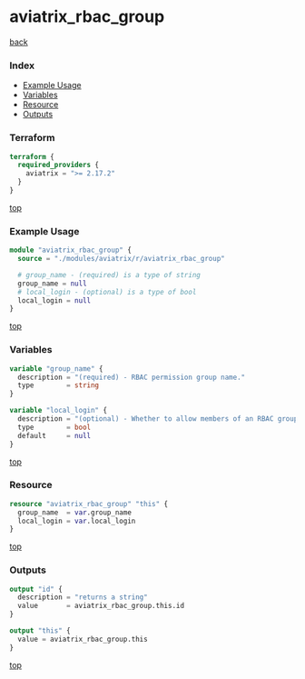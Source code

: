 # aviatrix_rbac_group

[back](../aviatrix.md)

### Index

- [Example Usage](#example-usage)
- [Variables](#variables)
- [Resource](#resource)
- [Outputs](#outputs)

### Terraform

```terraform
terraform {
  required_providers {
    aviatrix = ">= 2.17.2"
  }
}
```

[top](#index)

### Example Usage

```terraform
module "aviatrix_rbac_group" {
  source = "./modules/aviatrix/r/aviatrix_rbac_group"

  # group_name - (required) is a type of string
  group_name = null
  # local_login - (optional) is a type of bool
  local_login = null
}
```

[top](#index)

### Variables

```terraform
variable "group_name" {
  description = "(required) - RBAC permission group name."
  type        = string
}

variable "local_login" {
  description = "(optional) - Whether to allow members of an RBAC group to bypass LDAP/MFA for Duo login"
  type        = bool
  default     = null
}
```

[top](#index)

### Resource

```terraform
resource "aviatrix_rbac_group" "this" {
  group_name  = var.group_name
  local_login = var.local_login
}
```

[top](#index)

### Outputs

```terraform
output "id" {
  description = "returns a string"
  value       = aviatrix_rbac_group.this.id
}

output "this" {
  value = aviatrix_rbac_group.this
}
```

[top](#index)
